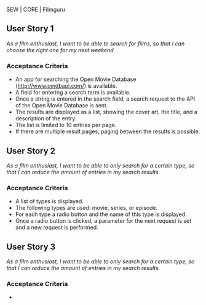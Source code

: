 SEW | CORE | Filmguru

## User Story 1
*As a film enthusiast, I want to be able to search for films, so that I can choose the right one for my next weekend.*

### Acceptance Criteria
- An app for searching the Open Movie Database (http://www.omdbapi.com/) is available.
- A field for entering a search term is available.
- Once a string is entered in the search field, a search request to the API of the Open Movie Database is sent.
- The results are displayed as a list, showing the cover art, the title, and a description of the entry.
- The list is limited to 10 entries per page.
- If there are multiple result pages, paging between the results is possible.

## User Story 2
*As a film enthusiast, I want to be able to only search for a certain type, so that I can reduce the amount of entries in my search results.*

### Acceptance Criteria
- A list of types is displayed.
- The following types are used: movie, series, or episode.
- For each type a radio button and the name of this type is displayed.
- Once a radio button is clicked, a parameter for the next request is set and a new request is performed.

## User Story 3
*As a film enthusiast, I want to be able to only search for a certain type, so that I can reduce the amount of entries in my search results.*

### Acceptance Criteria
- 
